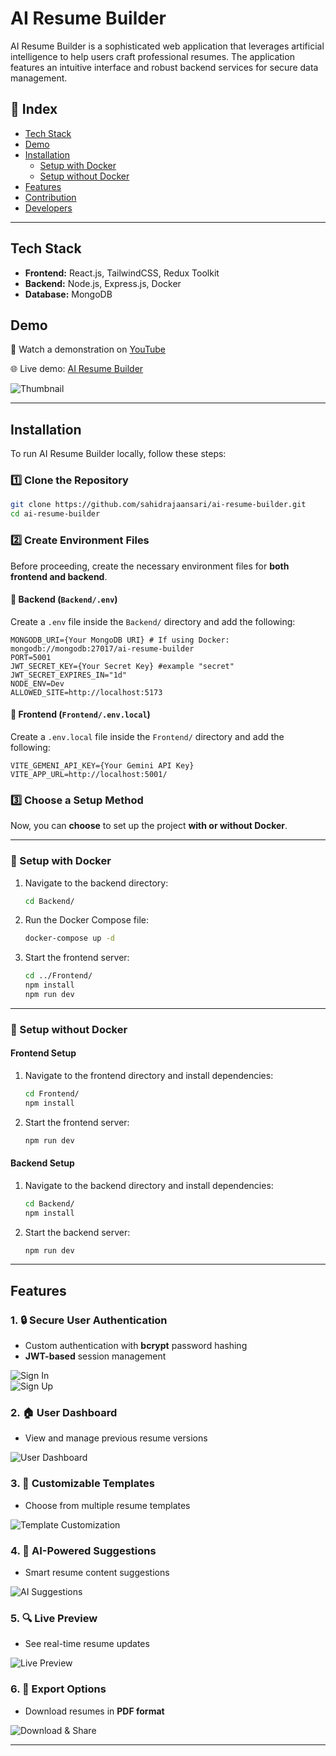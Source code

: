 # AI Resume Builder

AI Resume Builder is a sophisticated web application that leverages artificial intelligence to help users craft professional resumes. The application features an intuitive interface and robust backend services for secure data management.

## 📌 Index  

- [Tech Stack](#tech-stack)  
- [Demo](#demo)  
- [Installation](#installation)  
  - [Setup with Docker](#setup-with-docker)  
  - [Setup without Docker](#setup-without-docker)  
- [Features](#features)  
- [Contribution](#contribution)  
- [Developers](#developers)  

---

## Tech Stack

- **Frontend:** React.js, TailwindCSS, Redux Toolkit  
- **Backend:** Node.js, Express.js, Docker  
- **Database:** MongoDB  

## Demo

🔗 Watch a demonstration on [YouTube](https://youtu.be/IBdpMBvtZhU)  

🌐 Live demo: [AI Resume Builder](https://main--ai-resume-builder-07.netlify.app/)  

![Thumbnail](./Screenshot/Thumbnil.png)

---
## Installation

To run AI Resume Builder locally, follow these steps:

### 1️⃣ Clone the Repository

```bash
git clone https://github.com/sahidrajaansari/ai-resume-builder.git
cd ai-resume-builder
```

### 2️⃣ Create Environment Files  

Before proceeding, create the necessary environment files for **both frontend and backend**.

#### 🔹 Backend (`Backend/.env`)  

Create a `.env` file inside the `Backend/` directory and add the following:  

```plaintext
MONGODB_URI={Your MongoDB URI} # If using Docker: mongodb://mongodb:27017/ai-resume-builder
PORT=5001
JWT_SECRET_KEY={Your Secret Key} #example "secret"
JWT_SECRET_EXPIRES_IN="1d"
NODE_ENV=Dev
ALLOWED_SITE=http://localhost:5173
```

#### 🔹 Frontend (`Frontend/.env.local`)  

Create a `.env.local` file inside the `Frontend/` directory and add the following:  

```plaintext
VITE_GEMENI_API_KEY={Your Gemini API Key}
VITE_APP_URL=http://localhost:5001/
```

### 3️⃣ Choose a Setup Method  

Now, you can **choose** to set up the project **with or without Docker**.

---

### 🚀 Setup with Docker

1. Navigate to the backend directory:
    ```bash
    cd Backend/
    ```

2. Run the Docker Compose file:
    ```bash
    docker-compose up -d
    ```

3. Start the frontend server:
    ```bash
    cd ../Frontend/
    npm install
    npm run dev
    ```

---

### 🔧 Setup without Docker

#### **Frontend Setup**

1. Navigate to the frontend directory and install dependencies:
    ```bash
    cd Frontend/
    npm install
    ```

2. Start the frontend server:
    ```bash
    npm run dev
    ```

#### **Backend Setup**

1. Navigate to the backend directory and install dependencies:
    ```bash
    cd Backend/
    npm install
    ```

2. Start the backend server:
    ```bash
    npm run dev
    ```

---

## Features

### 1. 🔒 Secure User Authentication  
- Custom authentication with **bcrypt** password hashing  
- **JWT-based** session management  

![Sign In](./Screenshot/SignIn.png)  
![Sign Up](./Screenshot/SignUp.png)  

### 2. 🏠 User Dashboard  
- View and manage previous resume versions  

![User Dashboard](./Screenshot/Dashboard.png)  

### 3. 🎨 Customizable Templates  
- Choose from multiple resume templates  

![Template Customization](./Screenshot/ThemeCust.png)  

### 4. 🤖 AI-Powered Suggestions  
- Smart resume content suggestions  

![AI Suggestions](./Screenshot/AI%20Suggestions.png)  

### 5. 🔍 Live Preview  
- See real-time resume updates  

![Live Preview](./Screenshot/Screenshot%202024-07-08%20233753.png)  

### 6. 📄 Export Options  
- Download resumes in **PDF format**  

![Download & Share](./Screenshot/downloadShare.png)  

---
